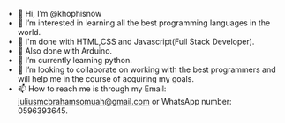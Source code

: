 - 👋 Hi, I’m @khophisnow
- 👀 I’m interested in learning all the best programming languages in the world.
- 🌱 I'm done with HTML,CSS and Javascript(Full Stack Developer).
- 🌱 Also done with Arduino.
- 🌱 I’m currently learning python. 
- 💞️ I’m looking to collaborate on  working with the best programmers and will help me in the course of acquiring my goals.
- 📫 How to reach me is through my Email: juliusmcbrahamsomuah@gmail.com or WhatsApp number: 0596393645.

<!---
khophisnow/khophisnow is a ✨ special ✨ repository because its `README.md` (this file) appears on your GitHub profile.
You can click the Preview link to take a look at your changes.
--->
